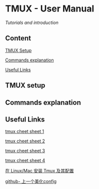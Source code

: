 TMUX - User Manual
============

_Tutorials and introduction_


## Content

[TMUX Setup](#setup)

[Commands explanation](#commandsexplanation)

[Useful Links](#usefullinks)

## TMUX setup <a id="setup" />


## Commands explanation <a id="commandsexplanation" />



## Useful Links <a id="usefullinks" />

[tmux cheet sheet 1](https://devhints.io/tmux)

[tmux cheet sheet 2](https://kapeli.com/cheat_sheets/tmux.docset/Contents/Resources/Documents/index)

[tmux cheet sheet 3](https://alvinalexander.com/linux-unix/tmux-cheat-sheet-commands-pdf)

[tmux cheet sheet 4](https://gist.github.com/MohamedAlaa/2961058)

[在 Linux/Mac 安装 Tmux 及其配置 ](https://my.oschina.net/am313/blog/865915)

[github- 上一个美化config](https://github.com/gpakosz/.tmux)